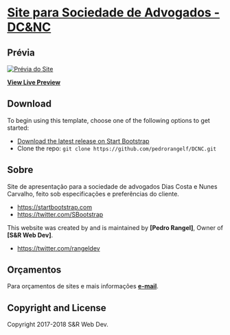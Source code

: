 # [Site para Sociedade de Advogados - DC&NC](https://http://srtestesite.online/DCNC/)

## Prévia

[![Prévia do Site](http://srtestesite.online/DCNC/img/home.png)](http://srtestesite.online/DCNC/)

**[View Live Preview](http://srtestesite.online/DCNC/)**

## Download

To begin using this template, choose one of the following options to get started:
* [Download the latest release on Start Bootstrap](https://startbootstrap.com/template-overviews/agency/)
* Clone the repo: `git clone https://github.com/pedrorangelf/DCNC.git`


## Sobre

Site de apresentação para a sociedade de advogados Dias Costa e Nunes Carvalho, feito sob especificações e preferências do cliente.

* https://startbootstrap.com
* https://twitter.com/SBootstrap

This website was created by and is maintained by **[Pedro Rangel]**, Owner of **[S&R Web Dev]**.

* https://twitter.com/rangeldev

## Orçamentos

Para orçamentos de sites e mais informações **[e-mail](pedrorangelgp2@gmail.com)**.


## Copyright and License

Copyright 2017-2018 S&R Web Dev.
